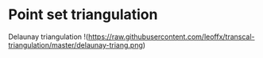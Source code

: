 # Point set triangulation

Delaunay triangulation
!(https://raw.githubusercontent.com/leoffx/transcal-triangulation/master/delaunay-triang.png)
